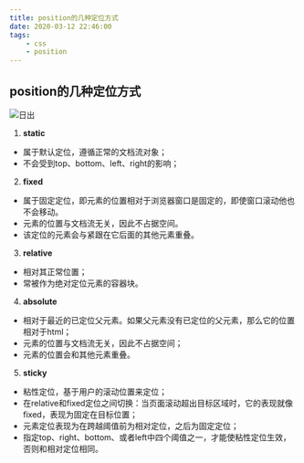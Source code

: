 ```yaml
---
title: position的几种定位方式
date: 2020-03-12 22:46:00
tags:
	- css
	- position
---
```


## position的几种定位方式

![日出](https://w.wallhaven.cc/full/96/wallhaven-96w8e8.png)

1. **static**

* 属于默认定位，遵循正常的文档流对象；
* 不会受到top、bottom、left、right的影响；

2. **fixed**

* 属于固定定位，即元素的位置相对于浏览器窗口是固定的，即使窗口滚动他也不会移动。
* 元素的位置与文档流无关，因此不占据空间。
* 该定位的元素会与紧跟在它后面的其他元素重叠。

3. **relative**

* 相对其正常位置；
* 常被作为绝对定位元素的容器块。

4. **absolute**

* 相对于最近的已定位父元素。如果父元素没有已定位的父元素，那么它的位置相对于html；
* 元素的位置与文档流无关，因此不占据空间；
* 元素的位置会和其他元素重叠。

5. **sticky**

* 粘性定位，基于用户的滚动位置来定位；
* 在relative和fixed定位之间切换：当页面滚动超出目标区域时，它的表现就像fixed，表现为固定在目标位置；
* 元素定位表现为在跨越阈值前为相对定位，之后为固定定位；
* 指定top、right、bottom、或者left中四个阈值之一，才能使粘性定位生效，否则和相对定位相同。